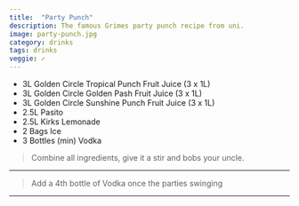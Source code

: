 ```yaml
---
title:  "Party Punch"
description: The famous Grimes party punch recipe from uni.
image: party-punch.jpg
category: drinks
tags: drinks
veggie: ✓
---
```


* 3L Golden Circle Tropical Punch Fruit Juice (3 x 1L)
* 3L Golden Circle  Golden Pash Fruit Juice (3 x 1L)
* 3L Golden Circle  Sunshine Punch Fruit Juice (3 x 1L)
* 2.5L Pasito
* 2.5L Kirks Lemonade
* 2 Bags Ice
* 3 Bottles (min) Vodka

> Combine all ingredients, give it a stir and bobs your uncle.

--- 

> Add a 4th bottle of Vodka once the parties swinging

---

